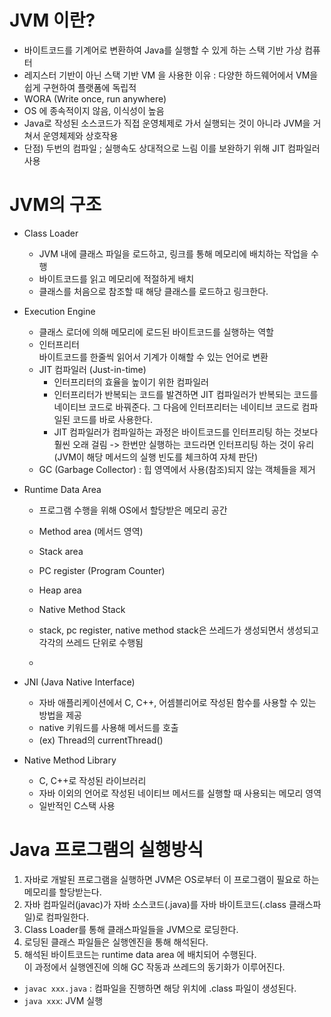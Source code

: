 # JVM 이란?
- 바이트코드를 기계어로 변환하여 Java를 실행할 수 있게 하는 스택 기반 가상 컴퓨터 
- 레지스터 기반이 아닌 스택 기반 VM 을 사용한 이유
  : 다양한 하드웨어에서 VM을 쉽게 구현하여 플랫폼에 독립적
- WORA (Write once, run anywhere)
- OS 에 종속적이지 않음, 이식성이 높음
- Java로 작성된 소스코드가 직접 운영체제로 가서 실행되는 것이 아니라 JVM을 거쳐서 운영체제와 상호작용
- 단점) 두번의 컴파일 ; 실행속도 상대적으로 느림
  이를 보완하기 위해 JIT 컴파일러 사용


# JVM의 구조 
- Class Loader  
    - JVM 내에 클래스 파일을 로드하고, 링크를 통해 메모리에 배치하는 작업을 수행  
    - 바이트코드를 읽고 메모리에 적절하게 배치  
    - 클래스를 처음으로 참조할 때 해당 클래스를 로드하고 링크한다.

- Execution Engine
  - 클래스 로더에 의해 메모리에 로드된 바이트코드를 실행하는 역할
  - 인터프리터  
    바이트코드를 한줄씩 읽어서 기계가 이해할 수 있는 언어로 변환  
  - JIT 컴파일러 (Just-in-time)
    - 인터프리터의 효율을 높이기 위한 컴파일러
    - 인터프리터가 반복되는 코드를 발견하면 JIT 컴파일러가 반복되는 코드를 네이티브 코드로 바꿔준다. 
      그 다음에 인터프리터는 네이티브 코드로 컴파일된 코드를 바로 사용한다. 
    - JIT 컴파일러가 컴파일하는 과정은 바이트코드를 인터프리팅 하는 것보다 훨씬 오래 걸림
        -> 한번만 실행하는 코드라면 인터프리팅 하는 것이 유리 (JVM이 해당 메서드의 실행 빈도를 체크하여 자체 판단)
  - GC (Garbage Collector) : 힙 영역에서 사용(참조)되지 않는 객체들을 제거

- Runtime Data Area
    - 프로그램 수행을 위해 OS에서 할당받은 메모리 공간
    - Method area (메서드 영역)
    - Stack area
    - PC register (Program Counter)
    - Heap area
    - Native Method Stack
  
    - stack, pc register, native method stack은 쓰레드가 생성되면서 생성되고 각각의 쓰레드 단위로 수행됨
    - 

- JNI (Java Native Interface)
    - 자바 애플리케이션에서 C, C++, 어셈블리어로 작성된 함수를 사용할 수 있는 방법을 제공
    - native 키워드를 사용해 메서드를 호출
    - (ex) Thread의 currentThread()

- Native Method Library
    - C, C++로 작성된 라이브러리
    - 자바 이외의 언어로 작성된 네이티브 메서드를 실행할 때 사용되는 메모리 영역
    - 일반적인 C스택 사용 


# Java 프로그램의 실행방식
1. 자바로 개발된 프로그램을 실행하면 JVM은 OS로부터 이 프로그램이 필요로 하는 메모리를 할당받는다.
2. 자바 컴파일러(javac)가 자바 소스코드(.java)를 자바 바이트코드(.class 클래스파일)로 컴파일한다.
3. Class Loader를 통해 클래스파일들을 JVM으로 로딩한다. 
4. 로딩된 클래스 파일들은 실행엔진을 통해 해석된다. 
5. 해석된 바이트코드는 runtime data area 에 배치되어 수행된다.  
   이 과정에서 실행엔진에 의해 GC 작동과 쓰레드의 동기화가 이루어진다.

- `javac xxx.java` : 컴파일을 진행하면 해당 위치에 .class 파일이 생성된다.
- `java xxx`: JVM 실행 